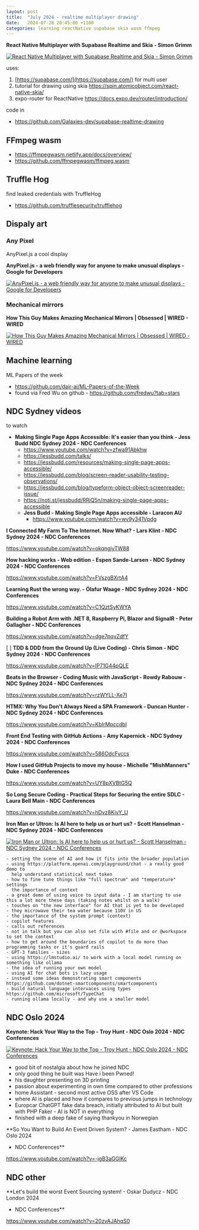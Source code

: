```yaml
---
layout: post
title:  "July 2024 - realtime multiplayer drawing"
date:   2024-07-28 20:45:00 +1100
categories: learning reactNative supabase skia wasm ffmpeg
---
```


**React Native Multiplayer with Supabase Realtime and Skia - Simon Grimm**

[![
  React Native Multiplayer with Supabase Realtime and Skia - Simon Grimm
](
  http://img.youtube.com/vi/rqbu-nGkOgw/0.jpg
)](https://youtu.be/rqbu-nGkOgw)

uses:
1. [https://supabase.com/](https://supabase.com/) for multi user
1. tutorial for drawing using skia
   [https://spin.atomicobject.com/react-native-skia/
   ](https://spin.atomicobject.com/react-native-skia/)
1. expo-router for ReactNative [https://docs.expo.dev/router/introduction/
   ](https://docs.expo.dev/router/introduction/)

code in
- [https://github.com/Galaxies-dev/supabase-realtime-drawing
  ](https://github.com/Galaxies-dev/supabase-realtime-drawing)

## FFmpeg wasm

- [https://ffmpegwasm.netlify.app/docs/overview/
  ](https://ffmpegwasm.netlify.app/docs/overview/)
- [https://github.com/ffmpegwasm/ffmpeg.wasm
  ](https://github.com/ffmpegwasm/ffmpeg.wasm)

## Truffle Hog

find leaked credentials with TruffleHog

- [https://github.com/trufflesecurity/trufflehog
  ](https://github.com/trufflesecurity/trufflehog)

## Dispaly art

### Any Pixel

AnyPixel.js a cool display

**AnyPixel.js - a web friendly way for anyone to make unusual displays - Google
for Developers**

[![
    AnyPixel.js - a web friendly way for anyone to make unusual displays -
    Google for Developers
](
  http://img.youtube.com/vi/58pxJ8z1Vow/0.jpg
)](https://youtu.be/58pxJ8z1Vow)

### Mechanical mirrors



**How This Guy Makes Amazing Mechanical Mirrors | Obsessed | WIRED - WIRED**

[![
    How This Guy Makes Amazing Mechanical Mirrors | Obsessed | WIRED - WIRED
](
  http://img.youtube.com/vi/kV8v2GKC8WA/0.jpg
)](https://youtu.be/kV8v2GKC8WA)


## Machine learning

ML Papers of the week
- [https://github.com/dair-ai/ML-Papers-of-the-Week
  ](https://github.com/dair-ai/ML-Papers-of-the-Week)
- found via Fred Wu on github - [https://github.com/fredwu?tab=stars
  ](https://github.com/fredwu?tab=stars)

## NDC Sydney videos

to watch

- **Making Single Page Apps Accessible: It's easier than you think - Jess Budd
  NDC Sydney 2024 - NDC Conferences**
    - https://www.youtube.com/watch?v=zfwa91Abkhw
    - https://jessbudd.com/talks/
    - https://jessbudd.com/resources/making-single-page-apps-accessible/
    - https://jessbudd.com/blog/screen-reader-usability-testing-observations/
    - https://jessbudd.com/blog/typeform-object-object-screenreader-issue/
    - https://noti.st/jessbudd/RRiQ5n/making-single-page-apps-accessible
    - **Jess Budd - Making Single Page Apps accessible - Laracon AU**
        - https://www.youtube.com/watch?v=wv9y341Vpdg

**I Connected My Farm To The Internet. Now What? - Lars Klint - NDC Sydney 2024 -
NDC Conferences**

https://www.youtube.com/watch?v=okqngjyTW88

**How hacking works - Web edition - Espen Sande-Larsen - NDC Sydney 2024 - NDC
Conferences**

https://www.youtube.com/watch?v=FVszgBXrtA4

**Learning Rust the wrong way. - Ólafur Waage - NDC Sydney 2024 - NDC
Conferences**

https://www.youtube.com/watch?v=C1QztSyKWYA

**Building a Robot Arm with .NET 8, Raspberry Pi, Blazor and SignalR - Peter
Gallagher - NDC Conferences**

https://www.youtube.com/watch?v=dge7pqvZdfY

[ ] **TDD & DDD from the Ground Up (Live Coding) - Chris Simon - NDC Sydney 2024 -
NDC Conferences**

https://www.youtube.com/watch?v=IP71G44pQLE

**Beats in the Browser - Coding Music with JavaScript - Rowdy Rabouw - NDC
Sydney 2024 - NDC Conferences**

https://www.youtube.com/watch?v=rzWYLL-Xe7I

**HTMX: Why You Don't Always Need a SPA Framework - Duncan Hunter - NDC Sydney
2024 - NDC Conferences**

https://www.youtube.com/watch?v=KbIrMpccdbI

**Front End Testing with GitHub Actions - Amy Kapernick - NDC Sydney 2024 - NDC
Conferences**

https://www.youtube.com/watch?v=586OdcFyccs

**How I used GitHub Projects to move my house - Michelle "MishManners" Duke -
NDC Conferences**

https://www.youtube.com/watch?v=UY8pXVBtG5Q

**So Long Secure Coding - Practical Steps for Securing the entire SDLC - Laura
Bell Main - NDC Conferences**

https://www.youtube.com/watch?v=hDvz8KivY_U

**Iron Man or Ultron: Is AI here to help us or hurt us? - Scott Hanselman - NDC
Sydney 2024 - NDC Conferences**

[![
    Iron Man or Ultron: Is AI here to help us or hurt us? - Scott Hanselman -
    NDC Sydney 2024 - NDC Conferences
](
  http://img.youtube.com/vi/qiiquQTfUvE/0.jpg
)](https://youtu.be/qiiquQTfUvE)

    - setting the scene of AI and how it fits into the broader population
    - using https://platform.openai.com/playground/chat - a really good demo to
      help understand statistical next token
    - how to fine tune things like "full spectrum" and "temperature" settings
      the importance of context
    - a great demo of using voice to input data - I am starting to use this a lot more these days (taking notes whilst on a walk)
    - touches on "the new interface" for AI that is yet to be developed
    - they microwave their tea water because 110V in US
    - the importance of the system prompt (context)
    - copilot features
    - calls out references
    - not in talk but you can also set file with #file and or @workspace to set the context
    - how to get around the boundaries of copilot to do more than programming tasks or it's guard rails
    - GPT-3 families - sizes
    - using https://lmstudio.ai/ to work with a local model running on something like ollama
    - the idea of running your own model
    - using AI for chat bots is lazy usage
    - instead some ideas demonstrating smart components https://github.com/dotnet-smartcomponents/smartcomponents
    - build natural language intervaces using types https://github.com/microsoft/TypeChat
    - running ollama locally - and why use a smaller model

## NDC Oslo 2024

**Keynote: Hack Your Way to the Top - Troy Hunt - NDC Oslo 2024 - NDC
Conferences**

[![
    Keynote: Hack Your Way to the Top - Troy Hunt - NDC Oslo 2024 - NDC
    Conferences
](
  http://img.youtube.com/vi/5eD85cdqXhQ/0.jpg
)](https://youtu.be/5eD85cdqXhQ)

- good bit of nostalgia about how he joined NDC
- only good thing he built was Have i been Pwned!
- his daughter presenting on 3D printing
- passion about experimenting in own time compared to other professions
- home Assistant - second most active OSS after VS Code
- where AI is placed and how it compares to previous jumps in technology
- Europcar ChatGPT fake data breach, initially attributed to AI but built with
  PHP Faker - AI is NOT in everything
- finished with a deep fake of saying thankyou in Norwegian

**So You Want to Build An Event Driven System? - James Eastham - NDC Oslo 2024
- NDC Conferences**

https://www.youtube.com/watch?v=-jgB3aGGIKc

## NDC other

**Let's build the worst Event Sourcing system! - Oskar Dudycz - NDC London 2024
- NDC Conferences**

https://www.youtube.com/watch?v=20zvAJAhqS0

